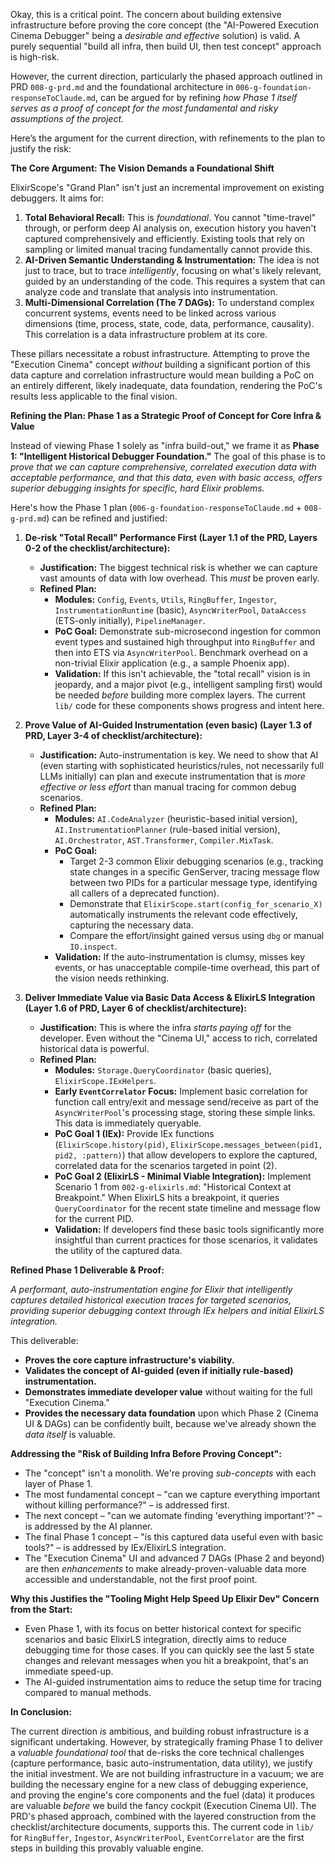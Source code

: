Okay, this is a critical point. The concern about building extensive infrastructure before proving the core concept (the "AI-Powered Execution Cinema Debugger" being a *desirable and effective* solution) is valid. A purely sequential "build all infra, then build UI, then test concept" approach is high-risk.

However, the current direction, particularly the phased approach outlined in PRD `008-g-prd.md` and the foundational architecture in `006-g-foundation-responseToClaude.md`, can be argued for by refining *how Phase 1 itself serves as a proof of concept for the most fundamental and risky assumptions of the project.*

Here’s the argument for the current direction, with refinements to the plan to justify the risk:

**The Core Argument: The Vision Demands a Foundational Shift**

ElixirScope's "Grand Plan" isn't just an incremental improvement on existing debuggers. It aims for:

1.  **Total Behavioral Recall:** This is *foundational*. You cannot "time-travel" through, or perform deep AI analysis on, execution history you haven't captured comprehensively and efficiently. Existing tools that rely on sampling or limited manual tracing fundamentally cannot provide this.
2.  **AI-Driven Semantic Understanding & Instrumentation:** The idea is not just to trace, but to trace *intelligently*, focusing on what's likely relevant, guided by an understanding of the code. This requires a system that can analyze code and translate that analysis into instrumentation.
3.  **Multi-Dimensional Correlation (The 7 DAGs):** To understand complex concurrent systems, events need to be linked across various dimensions (time, process, state, code, data, performance, causality). This correlation is a data infrastructure problem at its core.

These pillars necessitate a robust infrastructure. Attempting to prove the "Execution Cinema" concept *without* building a significant portion of this data capture and correlation infrastructure would mean building a PoC on an entirely different, likely inadequate, data foundation, rendering the PoC's results less applicable to the final vision.

**Refining the Plan: Phase 1 as a Strategic Proof of Concept for Core Infra & Value**

Instead of viewing Phase 1 solely as "infra build-out," we frame it as **Phase 1: "Intelligent Historical Debugger Foundation."** The goal of this phase is to *prove that we can capture comprehensive, correlated execution data with acceptable performance, and that this data, even with basic access, offers superior debugging insights for specific, hard Elixir problems.*

Here's how the Phase 1 plan (`006-g-foundation-responseToClaude.md` + `008-g-prd.md`) can be refined and justified:

1.  **De-risk "Total Recall" Performance First (Layer 1.1 of the PRD, Layers 0-2 of the checklist/architecture):**
    *   **Justification:** The biggest technical risk is whether we can capture vast amounts of data with low overhead. This *must* be proven early.
    *   **Refined Plan:**
        *   **Modules:** `Config`, `Events`, `Utils`, `RingBuffer`, `Ingestor`, `InstrumentationRuntime` (basic), `AsyncWriterPool`, `DataAccess` (ETS-only initially), `PipelineManager`.
        *   **PoC Goal:** Demonstrate sub-microsecond ingestion for common event types and sustained high throughput into `RingBuffer` and then into ETS via `AsyncWriterPool`. Benchmark overhead on a non-trivial Elixir application (e.g., a sample Phoenix app).
        *   **Validation:** If this isn't achievable, the "total recall" vision is in jeopardy, and a major pivot (e.g., intelligent sampling first) would be needed *before* building more complex layers. The current `lib/` code for these components shows progress and intent here.

2.  **Prove Value of AI-Guided Instrumentation (even basic) (Layer 1.3 of PRD, Layer 3-4 of checklist/architecture):**
    *   **Justification:** Auto-instrumentation is key. We need to show that AI (even starting with sophisticated heuristics/rules, not necessarily full LLMs initially) can plan and execute instrumentation that is *more effective or less effort* than manual tracing for common debug scenarios.
    *   **Refined Plan:**
        *   **Modules:** `AI.CodeAnalyzer` (heuristic-based initial version), `AI.InstrumentationPlanner` (rule-based initial version), `AI.Orchestrator`, `AST.Transformer`, `Compiler.MixTask`.
        *   **PoC Goal:**
            *   Target 2-3 common Elixir debugging scenarios (e.g., tracking state changes in a specific GenServer, tracing message flow between two PIDs for a particular message type, identifying all callers of a deprecated function).
            *   Demonstrate that `ElixirScope.start(config_for_scenario_X)` automatically instruments the relevant code effectively, capturing the necessary data.
            *   Compare the effort/insight gained versus using `dbg` or manual `IO.inspect`.
        *   **Validation:** If the auto-instrumentation is clumsy, misses key events, or has unacceptable compile-time overhead, this part of the vision needs rethinking.

3.  **Deliver Immediate Value via Basic Data Access & ElixirLS Integration (Layer 1.6 of PRD, Layer 6 of checklist/architecture):**
    *   **Justification:** This is where the infra *starts paying off* for the developer. Even without the "Cinema UI," access to rich, correlated historical data is powerful.
    *   **Refined Plan:**
        *   **Modules:** `Storage.QueryCoordinator` (basic queries), `ElixirScope.IExHelpers`.
        *   **Early `EventCorrelator` Focus:** Implement basic correlation for function call entry/exit and message send/receive as part of the `AsyncWriterPool`'s processing stage, storing these simple links. This data is immediately queryable.
        *   **PoC Goal 1 (IEx):** Provide IEx functions (`ElixirScope.history(pid)`, `ElixirScope.messages_between(pid1, pid2, :pattern)`) that allow developers to explore the captured, correlated data for the scenarios targeted in point (2).
        *   **PoC Goal 2 (ElixirLS - Minimal Viable Integration):** Implement Scenario 1 from `002-g-elixirls.md`: "Historical Context at Breakpoint." When ElixirLS hits a breakpoint, it queries `QueryCoordinator` for the recent state timeline and message flow for the current PID.
        *   **Validation:** If developers find these basic tools significantly more insightful than current practices for those scenarios, it validates the utility of the captured data.

**Refined Phase 1 Deliverable & Proof:**

*A performant, auto-instrumentation engine for Elixir that intelligently captures detailed historical execution traces for targeted scenarios, providing superior debugging context through IEx helpers and initial ElixirLS integration.*

This deliverable:
*   **Proves the core capture infrastructure's viability.**
*   **Validates the concept of AI-guided (even if initially rule-based) instrumentation.**
*   **Demonstrates immediate developer value** without waiting for the full "Execution Cinema."
*   **Provides the necessary data foundation** upon which Phase 2 (Cinema UI & DAGs) can be confidently built, because we've already shown the *data itself* is valuable.

**Addressing the "Risk of Building Infra Before Proving Concept":**

*   The "concept" isn't a monolith. We're proving *sub-concepts* with each layer of Phase 1.
*   The most fundamental concept – "can we capture everything important without killing performance?" – is addressed first.
*   The next concept – "can we automate finding 'everything important'?" – is addressed by the AI planner.
*   The final Phase 1 concept – "is this captured data useful even with basic tools?" – is addressed by IEx/ElixirLS integration.
*   The "Execution Cinema" UI and advanced 7 DAGs (Phase 2 and beyond) are then *enhancements* to make already-proven-valuable data more accessible and understandable, not the first proof point.

**Why this Justifies the "Tooling Might Help Speed Up Elixir Dev" Concern from the Start:**

*   Even Phase 1, with its focus on better historical context for specific scenarios and basic ElixirLS integration, directly aims to reduce debugging time for those cases. If you can quickly see the last 5 state changes and relevant messages when you hit a breakpoint, that's an immediate speed-up.
*   The AI-guided instrumentation aims to reduce the setup time for tracing compared to manual methods.

**In Conclusion:**

The current direction *is* ambitious, and building robust infrastructure is a significant undertaking. However, by strategically framing Phase 1 to deliver a *valuable foundational tool* that de-risks the core technical challenges (capture performance, basic auto-instrumentation, data utility), we justify the initial investment. We are not building infrastructure in a vacuum; we are building the necessary engine for a new class of debugging experience, and proving the engine's core components and the fuel (data) it produces are valuable *before* we build the fancy cockpit (Execution Cinema UI). The PRD's phased approach, combined with the layered construction from the checklist/architecture documents, supports this. The current code in `lib/` for `RingBuffer`, `Ingestor`, `AsyncWriterPool`, `EventCorrelator` are the first steps in building this provably valuable engine.
